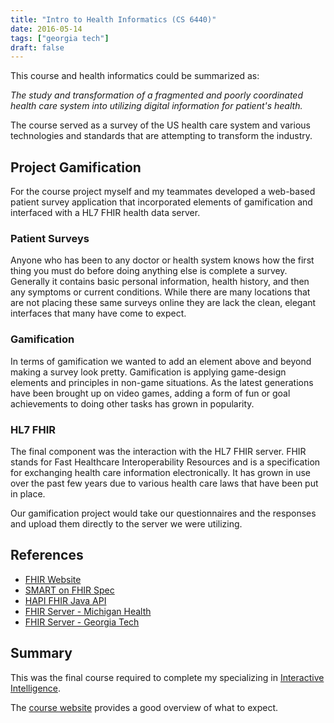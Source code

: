 ```yaml
---
title: "Intro to Health Informatics (CS 6440)"
date: 2016-05-14
tags: ["georgia tech"]
draft: false
---
```


This course and health informatics could be summarized as:

*The study and transformation of a fragmented and poorly coordinated health care system into utilizing digital information for patient's health.*

The course served as a survey of the US health care system and various technologies and standards that are attempting to transform the industry.

## Project Gamification

For the course project myself and my teammates developed a web-based patient survey application that incorporated elements of gamification and interfaced with a HL7 FHIR health data server.

### Patient Surveys

Anyone who has been to any doctor or health system knows how the first thing you must do before doing anything else is complete a survey. Generally it contains basic personal information, health history, and then any symptoms or current conditions. While there are many locations that are not placing these same surveys online they are lack the clean, elegant interfaces that many have come to expect.

### Gamification

In terms of gamification we wanted to add an element above and beyond making a survey look pretty. Gamification is applying game-design elements and principles in non-game situations. As the latest generations have been brought up on video games, adding a form of fun or goal achievements to doing other tasks has grown in popularity.

### HL7 FHIR

The final component was the interaction with the HL7 FHIR server. FHIR stands for Fast Healthcare Interoperability Resources and is a specification for exchanging health care information electronically. It has grown in use over the past few years due to various health care laws that have been put in place.

Our gamification project would take our questionnaires and the responses and upload them directly to the server we were utilizing.

## References

* [FHIR Website](http://hl7.org/fhir/)
* [SMART on FHIR Spec](http://docs.smarthealthit.org/)
* [HAPI FHIR Java API](http://jamesagnew.github.io/hapi-fhir/)
* [FHIR Server - Michigan Health](http://52.72.172.54:8080/fhir/home?encoding=null&pretty=null)
* [FHIR Server - Georgia Tech](http://polaris.i3l.gatech.edu:8080/gt-fhir-webapp/home?encoding=null&pretty=null)

## Summary

This was the final course required to complete my specializing in [Interactive Intelligence](http://www.omscs.gatech.edu/specialization-interactive-intelligence/).

The [course website](http://www.omscs.gatech.edu/cs-6440-intro-health-informatics/) provides a good overview of what to expect.
